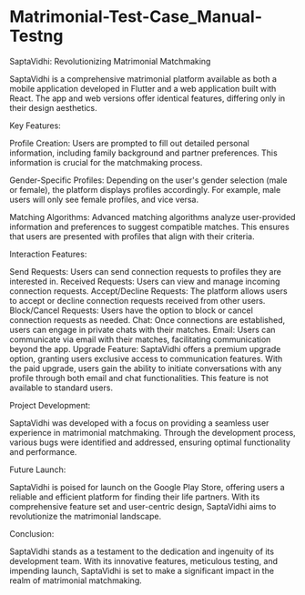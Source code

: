 # Matrimonial-Test-Case_Manual-Testng
SaptaVidhi: Revolutionizing Matrimonial Matchmaking

SaptaVidhi is a comprehensive matrimonial platform available as both a mobile application developed in Flutter and a web application built with React. The app and web versions offer identical features, differing only in their design aesthetics.

Key Features:

Profile Creation: Users are prompted to fill out detailed personal information, including family background and partner preferences. This information is crucial for the matchmaking process.

Gender-Specific Profiles: Depending on the user's gender selection (male or female), the platform displays profiles accordingly. For example, male users will only see female profiles, and vice versa.

Matching Algorithms: Advanced matching algorithms analyze user-provided information and preferences to suggest compatible matches. This ensures that users are presented with profiles that align with their criteria.

Interaction Features:

Send Requests: Users can send connection requests to profiles they are interested in.
Received Requests: Users can view and manage incoming connection requests.
Accept/Decline Requests: The platform allows users to accept or decline connection requests received from other users.
Block/Cancel Requests: Users have the option to block or cancel connection requests as needed.
Chat: Once connections are established, users can engage in private chats with their matches.
Email: Users can communicate via email with their matches, facilitating communication beyond the app.
Upgrade Feature: SaptaVidhi offers a premium upgrade option, granting users exclusive access to communication features. With the paid upgrade, users gain the ability to initiate conversations with any profile through both email and chat functionalities. This feature is not available to standard users.

Project Development:

SaptaVidhi was developed with a focus on providing a seamless user experience in matrimonial matchmaking. Through the development process, various bugs were identified and addressed, ensuring optimal functionality and performance.

Future Launch:

SaptaVidhi is poised for launch on the Google Play Store, offering users a reliable and efficient platform for finding their life partners. With its comprehensive feature set and user-centric design, SaptaVidhi aims to revolutionize the matrimonial landscape.

Conclusion:

SaptaVidhi stands as a testament to the dedication and ingenuity of its development team. With its innovative features, meticulous testing, and impending launch, SaptaVidhi is set to make a significant impact in the realm of matrimonial matchmaking.
